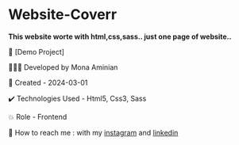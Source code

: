 # Website-Coverr
 **This website worte with html,css,sass.. just one page of website..**
 
 
🔗 [Demo Project]

👩🏻‍💻 Developed by Mona Aminian

📆 Created - 2024-03-01

✔️ Technologies Used - Html5, Css3, Sass

💥 Role - Frontend

📲 How to reach me : with my [instagram](https://www.instagram.com/mona.aminian.web) and [linkedin](https://www.linkedin.com/in/mona-aminian-119427169)

